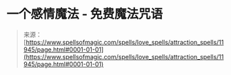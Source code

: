 <!--yml

category: 未分类

date: 2024-06-12 18:49:24

-->

# 一个感情魔法 - 免费魔法咒语

> 来源：[https://www.spellsofmagic.com/spells/love_spells/attraction_spells/11945/page.html#0001-01-01](https://www.spellsofmagic.com/spells/love_spells/attraction_spells/11945/page.html#0001-01-01)
